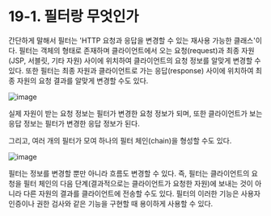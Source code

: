 # 19-1. 필터랑 무엇인가
간단하게 말해서 필터는 'HTTP 요청과 응답을 변경할 수 있는 재사용 가능한 클래스'이다. 
필터는 객체의 형태로 존재하며 클라이언트에서 오는 요청(request)과 최종 자원(JSP, 서블릿, 기타 자원) 사이에 위치하여 
클라이언트의 요청 정보를 알맞게 변경할 수 있다. 
또한 필터는 최종 자원과 클라이언트로 가는 응답(response) 사이에 위치하여 최종 자원의 요청 결과를 알맞게 변경할 수도 있다.

![image](https://github.com/GYUNGAEEEE/JSP/assets/158580466/53e53467-db0e-41df-8104-f6de14b94722)

실제 자원이 받는 요청 정보는 필터가 변경한 요청 정보가 되며, 또한 클라이언트가 보는 응답 정보는 필터가 변경한 응답 정보가 된다.

그리고, 여러 개의 필터가 모여 하나의 필터 체인(chain)을 형성할 수도 있다.

![image](https://github.com/GYUNGAEEEE/JSP/assets/158580466/f98cc6d1-9508-4aa7-bc9b-b03e0f303ef7)

필터는 정보를 변경할 뿐만 아니라 흐름도 변경할 수 있다. 
즉, 필터는 클라이언트의 요청을 필터 체인의 다음 단계(결과적으로는 클라이언트가 요청한 자원)에 보내는 것이 아니라 
다른 자원의 결과를 클라이언트에 전송할 수도 있다. 
필터의 이러한 기능은 사용자 인증이나 권한 검사와 같은 기능을 구현할 때 용이하게 사용할 수 있다.
